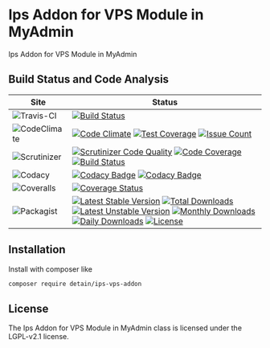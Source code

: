 # Ips Addon for VPS Module in MyAdmin

Ips Addon for VPS Module in MyAdmin

## Build Status and Code Analysis

Site          | Status
--------------|---------------------------
![Travis-CI](http://i.is.cc/storage/GYd75qN.png "Travis-CI")     | [![Build Status](https://travis-ci.org/detain/ips-vps-addon.svg?branch=master)](https://travis-ci.org/detain/ips-vps-addon)
![CodeClimate](http://i.is.cc/storage/GYlageh.png "CodeClimate")  | [![Code Climate](https://codeclimate.com/github/detain/ips-vps-addon/badges/gpa.svg)](https://codeclimate.com/github/detain/ips-vps-addon) [![Test Coverage](https://codeclimate.com/github/detain/ips-vps-addon/badges/coverage.svg)](https://codeclimate.com/github/detain/ips-vps-addon/coverage) [![Issue Count](https://codeclimate.com/github/detain/ips-vps-addon/badges/issue_count.svg)](https://codeclimate.com/github/detain/ips-vps-addon)
![Scrutinizer](http://i.is.cc/storage/GYeUnux.png "Scrutinizer")   | [![Scrutinizer Code Quality](https://scrutinizer-ci.com/g/myadmin-plugins/ips-vps-addon/badges/quality-score.png?b=master)](https://scrutinizer-ci.com/g/myadmin-plugins/ips-vps-addon/?branch=master) [![Code Coverage](https://scrutinizer-ci.com/g/myadmin-plugins/ips-vps-addon/badges/coverage.png?b=master)](https://scrutinizer-ci.com/g/myadmin-plugins/ips-vps-addon/?branch=master) [![Build Status](https://scrutinizer-ci.com/g/myadmin-plugins/ips-vps-addon/badges/build.png?b=master)](https://scrutinizer-ci.com/g/myadmin-plugins/ips-vps-addon/build-status/master)
![Codacy](http://i.is.cc/storage/GYi66Cx.png "Codacy")        | [![Codacy Badge](https://api.codacy.com/project/badge/Grade/226251fc068f4fd5b4b4ef9a40011d06)](https://www.codacy.com/app/detain/ips-vps-addon) [![Codacy Badge](https://api.codacy.com/project/badge/Coverage/25fa74eb74c947bf969602fcfe87e349)](https://www.codacy.com/app/detain/ips-vps-addon?utm_source=github.com&utm_medium=referral&utm_content=detain/ips-vps-addon&utm_campaign=Badge_Coverage)
![Coveralls](http://i.is.cc/storage/GYjNSim.png "Coveralls")    | [![Coverage Status](https://coveralls.io/repos/github/detain/db_abstraction/badge.svg?branch=master)](https://coveralls.io/github/detain/ips-vps-addon?branch=master)
![Packagist](http://i.is.cc/storage/GYacBEX.png "Packagist")     | [![Latest Stable Version](https://poser.pugx.org/detain/ips-vps-addon/version)](https://packagist.org/packages/detain/ips-vps-addon) [![Total Downloads](https://poser.pugx.org/detain/ips-vps-addon/downloads)](https://packagist.org/packages/detain/ips-vps-addon) [![Latest Unstable Version](https://poser.pugx.org/detain/ips-vps-addon/v/unstable)](//packagist.org/packages/detain/ips-vps-addon) [![Monthly Downloads](https://poser.pugx.org/detain/ips-vps-addon/d/monthly)](https://packagist.org/packages/detain/ips-vps-addon) [![Daily Downloads](https://poser.pugx.org/detain/ips-vps-addon/d/daily)](https://packagist.org/packages/detain/ips-vps-addon) [![License](https://poser.pugx.org/detain/ips-vps-addon/license)](https://packagist.org/packages/detain/ips-vps-addon)


## Installation

Install with composer like

```sh
composer require detain/ips-vps-addon
```

## License

The Ips Addon for VPS Module in MyAdmin class is licensed under the LGPL-v2.1 license.

